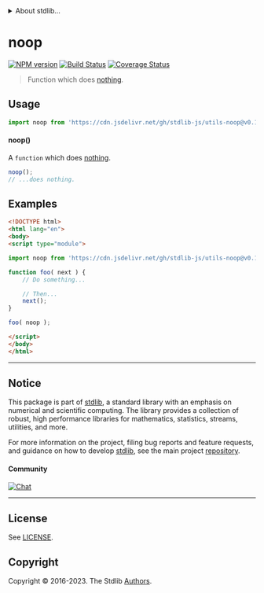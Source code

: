 <!--

@license Apache-2.0

Copyright (c) 2018 The Stdlib Authors.

Licensed under the Apache License, Version 2.0 (the "License");
you may not use this file except in compliance with the License.
You may obtain a copy of the License at

   http://www.apache.org/licenses/LICENSE-2.0

Unless required by applicable law or agreed to in writing, software
distributed under the License is distributed on an "AS IS" BASIS,
WITHOUT WARRANTIES OR CONDITIONS OF ANY KIND, either express or implied.
See the License for the specific language governing permissions and
limitations under the License.

-->


<details>
  <summary>
    About stdlib...
  </summary>
  <p>We believe in a future in which the web is a preferred environment for numerical computation. To help realize this future, we've built stdlib. stdlib is a standard library, with an emphasis on numerical and scientific computation, written in JavaScript (and C) for execution in browsers and in Node.js.</p>
  <p>The library is fully decomposable, being architected in such a way that you can swap out and mix and match APIs and functionality to cater to your exact preferences and use cases.</p>
  <p>When you use stdlib, you can be absolutely certain that you are using the most thorough, rigorous, well-written, studied, documented, tested, measured, and high-quality code out there.</p>
  <p>To join us in bringing numerical computing to the web, get started by checking us out on <a href="https://github.com/stdlib-js/stdlib">GitHub</a>, and please consider <a href="https://opencollective.com/stdlib">financially supporting stdlib</a>. We greatly appreciate your continued support!</p>
</details>

# noop

[![NPM version][npm-image]][npm-url] [![Build Status][test-image]][test-url] [![Coverage Status][coverage-image]][coverage-url] <!-- [![dependencies][dependencies-image]][dependencies-url] -->

> Function which does [nothing][nop].



<section class="usage">

## Usage

```javascript
import noop from 'https://cdn.jsdelivr.net/gh/stdlib-js/utils-noop@v0.1.0-esm/index.mjs';
```

#### noop()

A `function` which does [nothing][nop].

```javascript
noop();
// ...does nothing.
```

</section>

<!-- /.usage -->

<section class="examples">

## Examples

<!-- eslint no-undef: "error" -->

```html
<!DOCTYPE html>
<html lang="en">
<body>
<script type="module">

import noop from 'https://cdn.jsdelivr.net/gh/stdlib-js/utils-noop@v0.1.0-esm/index.mjs';

function foo( next ) {
    // Do something...

    // Then...
    next();
}

foo( noop );

</script>
</body>
</html>
```

</section>

<!-- /.examples -->

<!-- Section for related `stdlib` packages. Do not manually edit this section, as it is automatically populated. -->

<section class="related">

</section>

<!-- /.related -->

<!-- Section for all links. Make sure to keep an empty line after the `section` element and another before the `/section` close. -->


<section class="main-repo" >

* * *

## Notice

This package is part of [stdlib][stdlib], a standard library with an emphasis on numerical and scientific computing. The library provides a collection of robust, high performance libraries for mathematics, statistics, streams, utilities, and more.

For more information on the project, filing bug reports and feature requests, and guidance on how to develop [stdlib][stdlib], see the main project [repository][stdlib].

#### Community

[![Chat][chat-image]][chat-url]

---

## License

See [LICENSE][stdlib-license].


## Copyright

Copyright &copy; 2016-2023. The Stdlib [Authors][stdlib-authors].

</section>

<!-- /.stdlib -->

<!-- Section for all links. Make sure to keep an empty line after the `section` element and another before the `/section` close. -->

<section class="links">

[npm-image]: http://img.shields.io/npm/v/@stdlib/utils-noop.svg
[npm-url]: https://npmjs.org/package/@stdlib/utils-noop

[test-image]: https://github.com/stdlib-js/utils-noop/actions/workflows/test.yml/badge.svg?branch=v0.1.0
[test-url]: https://github.com/stdlib-js/utils-noop/actions/workflows/test.yml?query=branch:v0.1.0

[coverage-image]: https://img.shields.io/codecov/c/github/stdlib-js/utils-noop/main.svg
[coverage-url]: https://codecov.io/github/stdlib-js/utils-noop?branch=main

<!--

[dependencies-image]: https://img.shields.io/david/stdlib-js/utils-noop.svg
[dependencies-url]: https://david-dm.org/stdlib-js/utils-noop/main

-->

[chat-image]: https://img.shields.io/gitter/room/stdlib-js/stdlib.svg
[chat-url]: https://app.gitter.im/#/room/#stdlib-js_stdlib:gitter.im

[stdlib]: https://github.com/stdlib-js/stdlib

[stdlib-authors]: https://github.com/stdlib-js/stdlib/graphs/contributors

[umd]: https://github.com/umdjs/umd
[es-module]: https://developer.mozilla.org/en-US/docs/Web/JavaScript/Guide/Modules

[deno-url]: https://github.com/stdlib-js/utils-noop/tree/deno
[umd-url]: https://github.com/stdlib-js/utils-noop/tree/umd
[esm-url]: https://github.com/stdlib-js/utils-noop/tree/esm
[branches-url]: https://github.com/stdlib-js/utils-noop/blob/main/branches.md

[stdlib-license]: https://raw.githubusercontent.com/stdlib-js/utils-noop/main/LICENSE

[nop]: https://en.wikipedia.org/wiki/NOP

</section>

<!-- /.links -->
